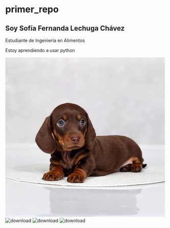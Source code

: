 # primer_repo
## Soy Sofía Fernanda Lechuga Chávez

Estudiante de Ingeniería en Alimentos

Estoy aprendiendo a usar python

![Perrrito shashisha](https://raw.githubusercontent.com/Sofia383048/primer_repo/refs/heads/main/file.jpg)
![download](https://github.com/user-attachments/assets/542e9b7a-2e6c-4042-a812-f0cca10c64a6)
![download](https://github.com/user-attachments/assets/758de11c-bd6c-453e-82f9-8adbdbb95a0d)
![download](https://github.com/user-attachments/assets/a66dab0a-20e6-423f-8418-42f23024afa5)

